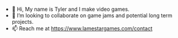 - 👋 Hi, My name is Tyler and I make video games. 
- 💞️ I’m looking to collaborate on game jams and potential long term projects. 
- 📫 Reach me at https://www.lamestargames.com/contact
